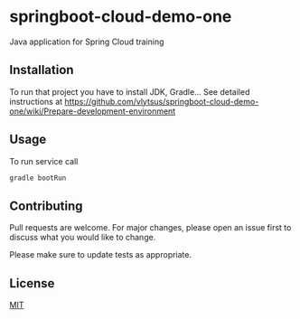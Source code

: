 # springboot-cloud-demo-one
Java application for Spring Cloud training

## Installation
To run that project you have to install JDK, Gradle...
See detailed instructions at https://github.com/vlytsus/springboot-cloud-demo-one/wiki/Prepare-development-environment


## Usage
To run service call 

```bash
gradle bootRun
```

## Contributing
Pull requests are welcome. For major changes, please open an issue first to discuss what you would like to change.

Please make sure to update tests as appropriate.

## License
[MIT](https://choosealicense.com/licenses/mit/)
